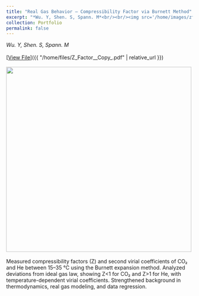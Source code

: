 ```yaml
---
title: "Real Gas Behavior – Compressibility Factor via Burnett Method"
excerpt: "*Wu. Y, Shen. S, Spann. M*<br/><br/><img src='/home/images/zfactor.jpg' style='width:500px; height:auto; margin:auto;'> <br/><br/>Measured compressibility factors (Z) and second virial coefficients of CO₂ and He between 15–35 °C using the Burnett expansion method. Analyzed deviations from ideal gas law, showing Z<1 for CO₂ and Z>1 for He, with temperature-dependent virial coefficients. Strengthened background in thermodynamics, real gas modeling, and data regression."
collection: Portfolio
permalink: false
---
```


*Wu. Y, Shen. S, Spann. M*<br/><br/>[<u>View File</u>]({{ "/home/files/Z_Factor__Copy_.pdf" | relative_url }})<br/><br/><img src='/home/images/zfactor.jpg' style='width:500px; height:auto; margin:auto;'> <br/><br/>Measured compressibility factors (Z) and second virial coefficients of CO₂ and He between 15–35 °C using the Burnett expansion method. Analyzed deviations from ideal gas law, showing Z<1 for CO₂ and Z>1 for He, with temperature-dependent virial coefficients. Strengthened background in thermodynamics, real gas modeling, and data regression.




